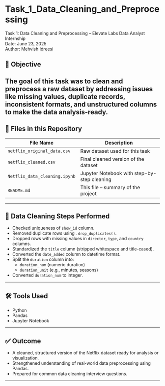 # Task_1_Data_Cleaning_and_Preprocessing
Task 1: Data Cleaning and Preprocessing – Elevate Labs Data Analyst Internship
<br> 
Date: June 23, 2025
<br>
Author: Mehvish Idreesi 
<br>
## 📝 Objective
The goal of this task was to clean and preprocess a raw dataset by addressing issues like missing values, duplicate records, inconsistent formats, and unstructured columns to make the data analysis-ready.
<br>
---

## 📁 Files in this Repository
| File Name | Description |
|-----------|-------------|
| `netflix_original_data.csv` | Raw dataset used for this task |
| `netflix_cleaned.csv` | Final cleaned version of the dataset |
| `Netflix_data_cleaning.ipynb` | Jupyter Notebook with step-by-step cleaning |
| `README.md` | This file – summary of the project |

---

## 🧹 Data Cleaning Steps Performed
- Checked uniqueness of `show_id` column.
- Removed duplicate rows using `.drop_duplicates()`.
- Dropped rows with missing values in `director`, `type`, and `country` columns.
- Standardized the `title` column (stripped whitespace and title-cased).
- Converted the `date_added` column to datetime format.
- Split the `duration` column into:
  - `duration_num` (numeric duration)
  - `duration_unit` (e.g., minutes, seasons)
- Converted `duration_num` to integer.

---

## 🛠 Tools Used
- Python
- Pandas
- Jupyter Notebook

---

## ✅ Outcome
- A cleaned, structured version of the Netflix dataset ready for analysis or visualization.
- Strengthened understanding of real-world data preprocessing using Pandas.
- Prepared for common data cleaning interview questions.

---

